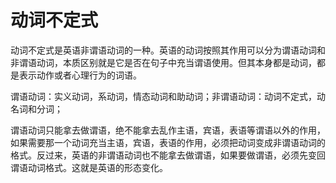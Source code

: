 # 动词不定式

动词不定式是英语非谓语动词的一种。英语的动词按照其作用可以分为谓语动词和非谓语动词，本质区别就是它是否在句子中充当谓语使用。但其本身都是动词，都是表示动作或者心理行为的词语。

谓语动词：实义动词，系动词，情态动词和助动词；非谓语动词：动词不定式，动名词和分词；

谓语动词只能拿去做谓语，绝不能拿去乱作主语，宾语，表语等谓语以外的作用，如果需要那一个动词充当主语，宾语，表语的作用，必须把动词变成非谓语动词的格式。反过来，英语的非谓语动词也不能拿去做谓语，如果要做谓语，必须先变回谓语动词格式。这就是英语的形态变化。
